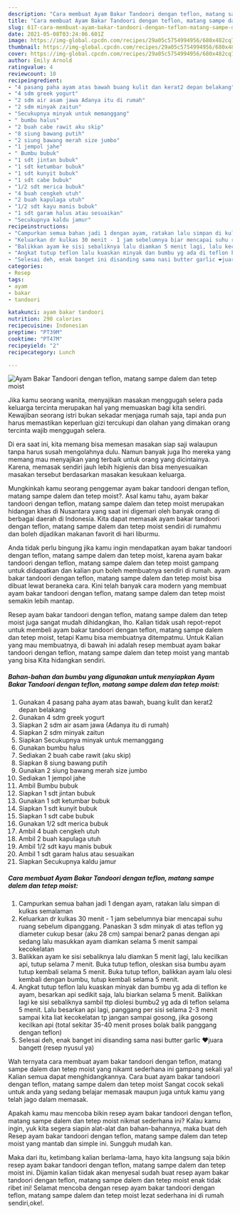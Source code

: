 ```yaml
---
description: "Cara membuat Ayam Bakar Tandoori dengan teflon, matang sampe dalem dan tetep moist Sederhana dan Mudah Dibuat"
title: "Cara membuat Ayam Bakar Tandoori dengan teflon, matang sampe dalem dan tetep moist Sederhana dan Mudah Dibuat"
slug: 617-cara-membuat-ayam-bakar-tandoori-dengan-teflon-matang-sampe-dalem-dan-tetep-moist-sederhana-dan-mudah-dibuat
date: 2021-05-08T03:24:06.601Z
image: https://img-global.cpcdn.com/recipes/29a05c5754994956/680x482cq70/ayam-bakar-tandoori-dengan-teflon-matang-sampe-dalem-dan-tetep-moist-foto-resep-utama.jpg
thumbnail: https://img-global.cpcdn.com/recipes/29a05c5754994956/680x482cq70/ayam-bakar-tandoori-dengan-teflon-matang-sampe-dalem-dan-tetep-moist-foto-resep-utama.jpg
cover: https://img-global.cpcdn.com/recipes/29a05c5754994956/680x482cq70/ayam-bakar-tandoori-dengan-teflon-matang-sampe-dalem-dan-tetep-moist-foto-resep-utama.jpg
author: Emily Arnold
ratingvalue: 4
reviewcount: 10
recipeingredient:
- "4 pasang paha ayam atas bawah buang kulit dan kerat2 depan belakang"
- "4 sdm greek yogurt"
- "2 sdm air asam jawa Adanya itu di rumah"
- "2 sdm minyak zaitun"
- "Secukupnya minyak untuk memanggang"
- " bumbu halus"
- "2 buah cabe rawit aku skip"
- "8 siung bawang putih"
- "2 siung bawang merah size jumbo"
- "1 jempol jahe"
- " Bumbu bubuk"
- "1 sdt jintan bubuk"
- "1 sdt ketumbar bubuk"
- "1 sdt kunyit bubuk"
- "1 sdt cabe bubuk"
- "1/2 sdt merica bubuk"
- "4 buah cengkeh utuh"
- "2 buah kapulaga utuh"
- "1/2 sdt kayu manis bubuk"
- "1 sdt garam halus atau sesuaikan"
- "Secukupnya kaldu jamur"
recipeinstructions:
- "Campurkan semua bahan jadi 1 dengan ayam, ratakan lalu simpan di kulkas semalaman"
- "Keluarkan dr kulkas 30 menit - 1 jam sebelumnya biar mencapai suhu ruang sebelum dipanggang. Panaskan 3 sdm minyak di atas teflon yg diameter cukup besar (aku 28 cm) sampai benar2 panas dengan api sedang lalu masukkan ayam diamkan selama 5 menit sampai kecokelatan"
- "Balikkan ayam ke sisi sebaliknya lalu diamkan 5 menit lagi, lalu kecilkan api, tutup selama 7 menit. Buka tutup teflon, oleskan sisa bumbu ayam tutup kembali selama 5 menit. Buka tutup teflon, balikkan ayam lalu olesi kembali dengan bumbu, tutup kembali selama 5 menit."
- "Angkat tutup teflon lalu kuaskan minyak dan bumbu yg ada di teflon ke ayam, besarkan api sedikit saja, lalu biarkan selama 5 menit. Balikkan lagi ke sisi sebaliknya sambil ttp diolesi bumbu2 yg ada di teflon selama 5 menit. Lalu besarkan api lagi, panggang per sisi selama 2-3 menit sampai kita liat kecokelatan tp jangan sampai gosong, jika gosong kecilkan api (total sekitar 35-40 menit proses bolak balik panggang dengan teflon)"
- "Selesai deh, enak banget ini disanding sama nasi butter garlic ❤️juara bangett (resep nyusul ya)"
categories:
- Resep
tags:
- ayam
- bakar
- tandoori

katakunci: ayam bakar tandoori 
nutrition: 298 calories
recipecuisine: Indonesian
preptime: "PT39M"
cooktime: "PT47M"
recipeyield: "2"
recipecategory: Lunch

---
```



![Ayam Bakar Tandoori dengan teflon, matang sampe dalem dan tetep moist](https://img-global.cpcdn.com/recipes/29a05c5754994956/680x482cq70/ayam-bakar-tandoori-dengan-teflon-matang-sampe-dalem-dan-tetep-moist-foto-resep-utama.jpg)

Jika kamu seorang wanita, menyajikan masakan menggugah selera pada keluarga tercinta merupakan hal yang memuaskan bagi kita sendiri. Kewajiban seorang istri bukan sekadar menjaga rumah saja, tapi anda pun harus memastikan keperluan gizi tercukupi dan olahan yang dimakan orang tercinta wajib menggugah selera.

Di era  saat ini, kita memang bisa memesan masakan siap saji walaupun tanpa harus susah mengolahnya dulu. Namun banyak juga lho mereka yang memang mau menyajikan yang terbaik untuk orang yang dicintainya. Karena, memasak sendiri jauh lebih higienis dan bisa menyesuaikan masakan tersebut berdasarkan masakan kesukaan keluarga. 



Mungkinkah kamu seorang penggemar ayam bakar tandoori dengan teflon, matang sampe dalem dan tetep moist?. Asal kamu tahu, ayam bakar tandoori dengan teflon, matang sampe dalem dan tetep moist merupakan hidangan khas di Nusantara yang saat ini digemari oleh banyak orang di berbagai daerah di Indonesia. Kita dapat memasak ayam bakar tandoori dengan teflon, matang sampe dalem dan tetep moist sendiri di rumahmu dan boleh dijadikan makanan favorit di hari liburmu.

Anda tidak perlu bingung jika kamu ingin mendapatkan ayam bakar tandoori dengan teflon, matang sampe dalem dan tetep moist, karena ayam bakar tandoori dengan teflon, matang sampe dalem dan tetep moist gampang untuk didapatkan dan kalian pun boleh membuatnya sendiri di rumah. ayam bakar tandoori dengan teflon, matang sampe dalem dan tetep moist bisa dibuat lewat beraneka cara. Kini telah banyak cara modern yang membuat ayam bakar tandoori dengan teflon, matang sampe dalem dan tetep moist semakin lebih mantap.

Resep ayam bakar tandoori dengan teflon, matang sampe dalem dan tetep moist juga sangat mudah dihidangkan, lho. Kalian tidak usah repot-repot untuk membeli ayam bakar tandoori dengan teflon, matang sampe dalem dan tetep moist, tetapi Kamu bisa membuatnya ditempatmu. Untuk Kalian yang mau membuatnya, di bawah ini adalah resep membuat ayam bakar tandoori dengan teflon, matang sampe dalem dan tetep moist yang mantab yang bisa Kita hidangkan sendiri.

<!--inarticleads1-->

##### Bahan-bahan dan bumbu yang digunakan untuk menyiapkan Ayam Bakar Tandoori dengan teflon, matang sampe dalem dan tetep moist:

1. Gunakan 4 pasang paha ayam atas bawah, buang kulit dan kerat2 depan belakang
1. Gunakan 4 sdm greek yogurt
1. Siapkan 2 sdm air asam jawa (Adanya itu di rumah)
1. Siapkan 2 sdm minyak zaitun
1. Siapkan Secukupnya minyak untuk memanggang
1. Gunakan  bumbu halus
1. Sediakan 2 buah cabe rawit (aku skip)
1. Siapkan 8 siung bawang putih
1. Gunakan 2 siung bawang merah size jumbo
1. Sediakan 1 jempol jahe
1. Ambil  Bumbu bubuk
1. Siapkan 1 sdt jintan bubuk
1. Gunakan 1 sdt ketumbar bubuk
1. Siapkan 1 sdt kunyit bubuk
1. Siapkan 1 sdt cabe bubuk
1. Gunakan 1/2 sdt merica bubuk
1. Ambil 4 buah cengkeh utuh
1. Ambil 2 buah kapulaga utuh
1. Ambil 1/2 sdt kayu manis bubuk
1. Ambil 1 sdt garam halus atau sesuaikan
1. Siapkan Secukupnya kaldu jamur




<!--inarticleads2-->

##### Cara membuat Ayam Bakar Tandoori dengan teflon, matang sampe dalem dan tetep moist:

1. Campurkan semua bahan jadi 1 dengan ayam, ratakan lalu simpan di kulkas semalaman
1. Keluarkan dr kulkas 30 menit - 1 jam sebelumnya biar mencapai suhu ruang sebelum dipanggang. Panaskan 3 sdm minyak di atas teflon yg diameter cukup besar (aku 28 cm) sampai benar2 panas dengan api sedang lalu masukkan ayam diamkan selama 5 menit sampai kecokelatan
1. Balikkan ayam ke sisi sebaliknya lalu diamkan 5 menit lagi, lalu kecilkan api, tutup selama 7 menit. Buka tutup teflon, oleskan sisa bumbu ayam tutup kembali selama 5 menit. Buka tutup teflon, balikkan ayam lalu olesi kembali dengan bumbu, tutup kembali selama 5 menit.
1. Angkat tutup teflon lalu kuaskan minyak dan bumbu yg ada di teflon ke ayam, besarkan api sedikit saja, lalu biarkan selama 5 menit. Balikkan lagi ke sisi sebaliknya sambil ttp diolesi bumbu2 yg ada di teflon selama 5 menit. Lalu besarkan api lagi, panggang per sisi selama 2-3 menit sampai kita liat kecokelatan tp jangan sampai gosong, jika gosong kecilkan api (total sekitar 35-40 menit proses bolak balik panggang dengan teflon)
1. Selesai deh, enak banget ini disanding sama nasi butter garlic ❤️juara bangett (resep nyusul ya)




Wah ternyata cara membuat ayam bakar tandoori dengan teflon, matang sampe dalem dan tetep moist yang nikamt sederhana ini gampang sekali ya! Kalian semua dapat menghidangkannya. Cara buat ayam bakar tandoori dengan teflon, matang sampe dalem dan tetep moist Sangat cocok sekali untuk anda yang sedang belajar memasak maupun juga untuk kamu yang telah jago dalam memasak.

Apakah kamu mau mencoba bikin resep ayam bakar tandoori dengan teflon, matang sampe dalem dan tetep moist nikmat sederhana ini? Kalau kamu ingin, yuk kita segera siapin alat-alat dan bahan-bahannya, maka buat deh Resep ayam bakar tandoori dengan teflon, matang sampe dalem dan tetep moist yang mantab dan simple ini. Sungguh mudah kan. 

Maka dari itu, ketimbang kalian berlama-lama, hayo kita langsung saja bikin resep ayam bakar tandoori dengan teflon, matang sampe dalem dan tetep moist ini. Dijamin kalian tiidak akan menyesal sudah buat resep ayam bakar tandoori dengan teflon, matang sampe dalem dan tetep moist enak tidak ribet ini! Selamat mencoba dengan resep ayam bakar tandoori dengan teflon, matang sampe dalem dan tetep moist lezat sederhana ini di rumah sendiri,oke!.

